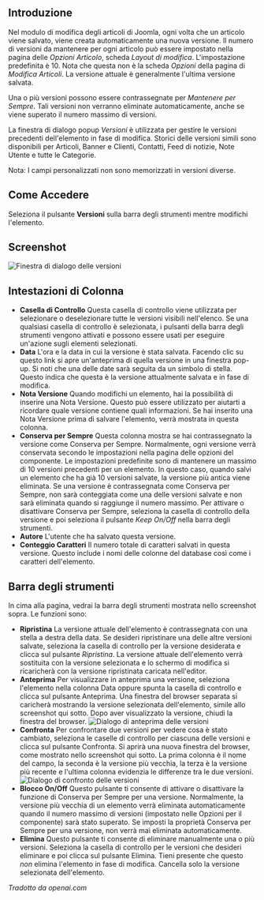 <!-- Filename: Help4.x:Components_Version_History / Display title: Articolo: Versioni  -->

## Introduzione

Nel modulo di modifica degli articoli di Joomla, ogni volta che un articolo viene salvato, viene creata automaticamente una nuova versione. Il numero di versioni da mantenere per ogni articolo può essere impostato nella pagina delle *Opzioni Articolo*, scheda *Layout di modifica*. L'impostazione predefinita è 10. Nota che questa non è la scheda *Opzioni* della pagina di *Modifica Articoli*. La versione attuale è generalmente l'ultima versione salvata.

Una o più versioni possono essere contrassegnate per *Mantenere per Sempre*. Tali versioni non verranno eliminate automaticamente, anche se viene superato il numero massimo di versioni.

La finestra di dialogo popup *Versioni* è utilizzata per gestire le versioni precedenti dell'elemento in fase di modifica. Storici delle versioni simili sono disponibili per Articoli, Banner e Clienti, Contatti, Feed di notizie, Note Utente e tutte le Categorie.

Nota: I campi personalizzati non sono memorizzati in versioni diverse.

## Come Accedere

Seleziona il pulsante **Versioni** sulla barra degli strumenti mentre modifichi l'elemento.

## Screenshot

![Finestra di dialogo delle versioni](../../../en/images/articles/articles-versions.png)

## Intestazioni di Colonna

- **Casella di Controllo** Questa casella di controllo viene utilizzata per selezionare o deselezionare tutte le versioni visibili nell'elenco. Se una qualsiasi casella di controllo è selezionata, i pulsanti della barra degli strumenti vengono attivati e possono essere usati per eseguire un'azione sugli elementi selezionati.
- **Data** L'ora e la data in cui la versione è stata salvata. Facendo clic su questo link si apre un'anteprima di quella versione in una finestra pop-up. Si noti che una delle date sarà seguita da un simbolo di stella. Questo indica che questa è la versione attualmente salvata e in fase di modifica.
- **Nota Versione** Quando modifichi un elemento, hai la possibilità di inserire una Nota Versione. Questo può essere utilizzato per aiutarti a ricordare quale versione contiene quali informazioni. Se hai inserito una Nota Versione prima di salvare l'elemento, verrà mostrata in questa colonna.
- **Conserva per Sempre** Questa colonna mostra se hai contrassegnato la versione come Conserva per Sempre. Normalmente, ogni versione verrà conservata secondo le impostazioni nella pagina delle opzioni del componente. Le impostazioni predefinite sono di mantenere un massimo di 10 versioni precedenti per un elemento. In questo caso, quando salvi un elemento che ha già 10 versioni salvate, la versione più antica viene eliminata. Se una versione è contrassegnata come Conserva per Sempre, non sarà conteggiata come una delle versioni salvate e non sarà eliminata quando si raggiunge il numero massimo. Per attivare o disattivare Conserva per Sempre, seleziona la casella di controllo della versione e poi seleziona il pulsante *Keep On/Off* nella barra degli strumenti.
- **Autore** L'utente che ha salvato questa versione.
- **Conteggio Caratteri** Il numero totale di caratteri salvati in questa versione. Questo include i nomi delle colonne del database così come i caratteri dell'elemento.

## Barra degli strumenti

In cima alla pagina, vedrai la barra degli strumenti mostrata nello screenshot sopra. Le funzioni sono:

- **Ripristina** La versione attuale dell'elemento è contrassegnata con una stella a destra della data. Se desideri ripristinare una delle altre versioni salvate, seleziona la casella di controllo per la versione desiderata e clicca sul pulsante *Ripristina*. La versione attuale dell'elemento verrà sostituita con la versione selezionata e lo schermo di modifica si ricaricherà con la versione ripristinata caricata nell'editor.
- **Anteprima** Per visualizzare in anteprima una versione, seleziona l'elemento nella colonna Data oppure spunta la casella di controllo e clicca sul pulsante Anteprima. Una finestra del browser separata si caricherà mostrando la versione selezionata dell'elemento, simile allo screenshot qui sotto. Dopo aver visualizzato la versione, chiudi la finestra del browser.
![Dialogo di anteprima delle versioni](../../../en/images/articles/articles-versions-preview.png)
- **Confronta** Per confrontare due versioni per vedere cosa è stato cambiato, seleziona le caselle di controllo per ciascuna delle versioni e clicca sul pulsante Confronta. Si aprirà una nuova finestra del browser, come mostrato nello screenshot qui sotto. La prima colonna è il nome del campo, la seconda è la versione più vecchia, la terza è la versione più recente e l'ultima colonna evidenzia le differenze tra le due versioni.
![Dialogo di confronto delle versioni](../../../en/images/articles/articles-versions-compare.png)
- **Blocco On/Off** Questo pulsante ti consente di attivare o disattivare la funzione di Conserva per Sempre per una versione. Normalmente, la versione più vecchia di un elemento verrà eliminata automaticamente quando il numero massimo di versioni (impostato nelle Opzioni per il componente) sarà stato superato. Se imposti la proprietà Conserva per Sempre per una versione, non verrà mai eliminata automaticamente.
- **Elimina** Questo pulsante ti consente di eliminare manualmente una o più versioni. Seleziona la casella di controllo per le versioni che desideri eliminare e poi clicca sul pulsante Elimina. Tieni presente che questo *non* elimina l'elemento in fase di modifica. Cancella solo la versione selezionata dell'elemento.

*Tradotto da openai.com*

